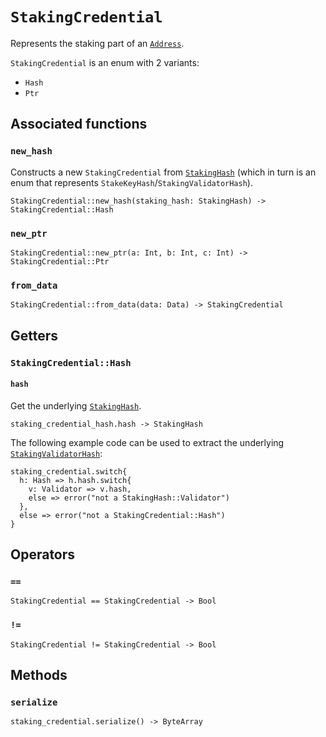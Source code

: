 # `StakingCredential`

Represents the staking part of an [`Address`](./address.md).

`StakingCredential` is an enum with 2 variants:
  * `Hash`
  * `Ptr`

## Associated functions

### `new_hash`

Constructs a new `StakingCredential` from [`StakingHash`](./stakinghash.md) (which in turn is an enum that represents `StakeKeyHash`/`StakingValidatorHash`).

```helios
StakingCredential::new_hash(staking_hash: StakingHash) -> StakingCredential::Hash
```

### `new_ptr`

```helios
StakingCredential::new_ptr(a: Int, b: Int, c: Int) -> StakingCredential::Ptr
```

### `from_data`

```helios
StakingCredential::from_data(data: Data) -> StakingCredential
```
## Getters

### `StakingCredential::Hash`

#### `hash`

Get the underlying [`StakingHash`](./stakinghash.md).

```helios
staking_credential_hash.hash -> StakingHash
```

The following example code can be used to extract the underlying [`StakingValidatorHash`](./stakingvalidatorhash.md):

```helios
staking_credential.switch{
  h: Hash => h.hash.switch{
    v: Validator => v.hash,
    else => error("not a StakingHash::Validator")
  }, 
  else => error("not a StakingCredential::Hash")
}
```

## Operators

### `==`

```helios
StakingCredential == StakingCredential -> Bool
```

### `!=`

```helios
StakingCredential != StakingCredential -> Bool
```

## Methods

### `serialize`

```helios
staking_credential.serialize() -> ByteArray
```
